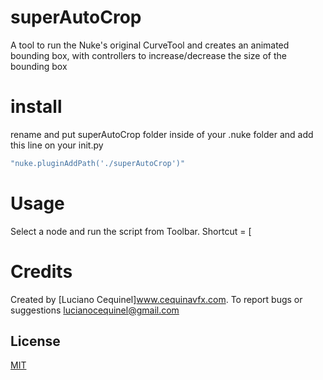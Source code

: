 # superAutoCrop

A tool to run the Nuke's original CurveTool and creates an animated bounding box, with controllers to increase/decrease the size of the bounding box

# install

rename and put superAutoCrop folder inside of your .nuke folder
and add this line on your init.py
```bash
"nuke.pluginAddPath('./superAutoCrop')"
```

# Usage

Select a node and run the script from Toolbar.
Shortcut = [

# Credits
Created by [Luciano Cequinel]www.cequinavfx.com.
To report bugs or suggestions lucianocequinel@gmail.com

## License

[MIT](https://choosealicense.com/licenses/mit/)